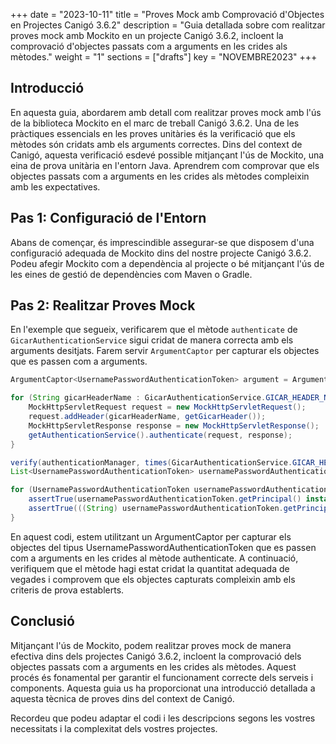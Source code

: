 +++
date         = "2023-10-11"
title        = "Proves Mock amb Comprovació d'Objectes en Projectes Canigó 3.6.2"
description  = "Guia detallada sobre com realitzar proves mock amb Mockito en un projecte Canigó 3.6.2, incloent la comprovació d'objectes passats com a arguments en les crides als mètodes."
weight      = "1"
sections    = ["drafts"]
key          = "NOVEMBRE2023"
+++

## Introducció

En aquesta guia, abordarem amb detall com realitzar proves mock amb l'ús de la biblioteca Mockito en el marc de treball Canigó 3.6.2. Una de les pràctiques essencials en les proves unitàries és la verificació que els mètodes són cridats amb els arguments correctes. Dins del context de Canigó, aquesta verificació esdevé possible mitjançant l'ús de Mockito, una eina de prova unitària en l'entorn Java. Aprendrem com comprovar que els objectes passats com a arguments en les crides als mètodes compleixin amb les expectatives.

## Pas 1: Configuració de l'Entorn

Abans de començar, és imprescindible assegurar-se que disposem d'una configuració adequada de Mockito dins del nostre projecte Canigó 3.6.2. Podeu afegir Mockito com a dependència al projecte o bé mitjançant l'ús de les eines de gestió de dependències com Maven o Gradle.

## Pas 2: Realitzar Proves Mock

En l'exemple que segueix, verificarem que el mètode `authenticate` de `GicarAuthenticationService` sigui cridat de manera correcta amb els arguments desitjats. Farem servir `ArgumentCaptor` per capturar els objectes que es passen com a arguments.

```java
ArgumentCaptor<UsernamePasswordAuthenticationToken> argument = ArgumentCaptor.forClass(UsernamePasswordAuthenticationToken.class);

for (String gicarHeaderName : GicarAuthenticationService.GICAR_HEADER_NAME_LIST) {
    MockHttpServletRequest request = new MockHttpServletRequest();
    request.addHeader(gicarHeaderName, getGicarHeader());
    MockHttpServletResponse response = new MockHttpServletResponse();
    getAuthenticationService().authenticate(request, response);
}

verify(authenticationManager, times(GicarAuthenticationService.GICAR_HEADER_NAME_LIST.length)).authenticate(argument.capture());
List<UsernamePasswordAuthenticationToken> usernamePasswordAuthenticationTokenList = argument.getAllValues();

for (UsernamePasswordAuthenticationToken usernamePasswordAuthenticationToken : usernamePasswordAuthenticationTokenList) {
    assertTrue(usernamePasswordAuthenticationToken.getPrincipal() instanceof String);
    assertTrue(((String) usernamePasswordAuthenticationToken.getPrincipal()).startsWith(GICAR_HEADER));
}
```

En aquest codi, estem utilitzant un ArgumentCaptor per capturar els objectes del tipus UsernamePasswordAuthenticationToken que es passen com a arguments en les crides al mètode authenticate. A continuació, verifiquem que el mètode hagi estat cridat la quantitat adequada de vegades i comprovem que els objectes capturats compleixin amb els criteris de prova establerts.

## Conclusió
Mitjançant l'ús de Mockito, podem realitzar proves mock de manera efectiva dins dels projectes Canigó 3.6.2, incloent la comprovació dels objectes passats com a arguments en les crides als mètodes. Aquest procés és fonamental per garantir el funcionament correcte dels serveis i components. Aquesta guia us ha proporcionat una introducció detallada a aquesta tècnica de proves dins del context de Canigó.

Recordeu que podeu adaptar el codi i les descripcions segons les vostres necessitats i la complexitat dels vostres projectes.